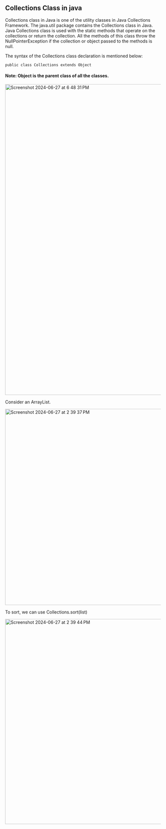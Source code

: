 ## Collections Class in java

Collections class in Java is one of the utility classes in Java Collections Framework. The java.util package contains the Collections class 
in Java. Java Collections class is used with the static methods that operate on the collections or return the collection. All the methods of 
this class throw the NullPointerException if the collection or object passed to the methods is null.  

The syntax of the Collections class declaration is mentioned below:

```
public class Collections extends Object
```

#### Note: Object is the parent class of all the classes.

<img width="1006" alt="Screenshot 2024-06-27 at 6 48 31 PM" src="https://github.com/Malobika8/All-In-One/assets/111234135/cb3f114e-4268-4ec9-a2d0-aef8f5c0a4a8">

Consider an ArrayList.

<img width="635" alt="Screenshot 2024-06-27 at 2 39 37 PM" src="https://github.com/Malobika8/All-In-One/assets/111234135/7f4a5f47-4a40-4d40-846e-82988825fa16">

To sort, we can use Collections.sort(list)

<img width="664" alt="Screenshot 2024-06-27 at 2 39 44 PM" src="https://github.com/Malobika8/All-In-One/assets/111234135/91019878-d98e-45d9-8c74-7ca3b1387f79">

